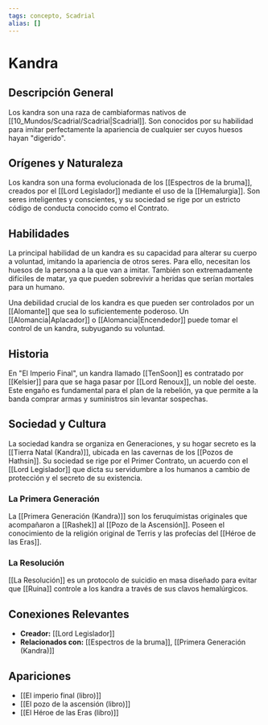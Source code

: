 ```yaml
---
tags: concepto, Scadrial
alias: []
---
```


# Kandra

## Descripción General
Los kandra son una raza de cambiaformas nativos de [[10_Mundos/Scadrial/Scadrial|Scadrial]]. Son conocidos por su habilidad para imitar perfectamente la apariencia de cualquier ser cuyos huesos hayan "digerido".

## Orígenes y Naturaleza
Los kandra son una forma evolucionada de los [[Espectros de la bruma]], creados por el [[Lord Legislador]] mediante el uso de la [[Hemalurgia]]. Son seres inteligentes y conscientes, y su sociedad se rige por un estricto código de conducta conocido como el Contrato.

## Habilidades
La principal habilidad de un kandra es su capacidad para alterar su cuerpo a voluntad, imitando la apariencia de otros seres. Para ello, necesitan los huesos de la persona a la que van a imitar. También son extremadamente difíciles de matar, ya que pueden sobrevivir a heridas que serían mortales para un humano.

Una debilidad crucial de los kandra es que pueden ser controlados por un [[Alomante]] que sea lo suficientemente poderoso. Un [[Alomancia|Aplacador]] o [[Alomancia|Encendedor]] puede tomar el control de un kandra, subyugando su voluntad.

## Historia
En "El Imperio Final", un kandra llamado [[TenSoon]] es contratado por [[Kelsier]] para que se haga pasar por [[Lord Renoux]], un noble del oeste. Este engaño es fundamental para el plan de la rebelión, ya que permite a la banda comprar armas y suministros sin levantar sospechas.

## Sociedad y Cultura

La sociedad kandra se organiza en Generaciones, y su hogar secreto es la [[Tierra Natal (Kandra)]], ubicada en las cavernas de los [[Pozos de Hathsin]]. Su sociedad se rige por el Primer Contrato, un acuerdo con el [[Lord Legislador]] que dicta su servidumbre a los humanos a cambio de protección y el secreto de su existencia.

### La Primera Generación

La [[Primera Generación (Kandra)]] son los feruquimistas originales que acompañaron a [[Rashek]] al [[Pozo de la Ascensión]]. Poseen el conocimiento de la religión original de Terris y las profecías del [[Héroe de las Eras]].

### La Resolución

[[La Resolución]] es un protocolo de suicidio en masa diseñado para evitar que [[Ruina]] controle a los kandra a través de sus clavos hemalúrgicos.

## Conexiones Relevantes
* **Creador:** [[Lord Legislador]]
* **Relacionados con:** [[Espectros de la bruma]], [[Primera Generación (Kandra)]]

## Apariciones
* [[El imperio final (libro)]]
* [[El pozo de la ascensión (libro)]]
* [[El Héroe de las Eras (libro)]]
